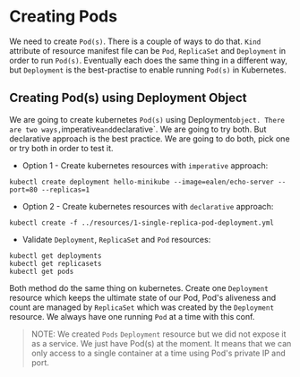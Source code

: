 # Creating Pods

We need to create `Pod(s)`. There is a couple of ways to do that. `Kind` attribute of resource
manifest file can be `Pod`, `ReplicaSet` and `Deployment` in order to run `Pod(s)`.
Eventually each does the same thing in a different way, but `Deployment` is the best-practise
to enable running `Pod(s)` in Kubernetes.


## Creating Pod(s) using Deployment Object

We are going to create kubernetes `Pod(s)` using Deployment` object. There are two ways,
`imperative` and `declarative`. We are going to try both. But declarative approach is the best
practice. We are going to do both, pick one or try both in order to test it.

- Option 1 - Create kubernetes resources with `imperative` approach:
```
kubectl create deployment hello-minikube --image=ealen/echo-server --port=80 --replicas=1
```
- Option 2 - Create kubernetes resources with `declarative` approach:
```
kubectl create -f ../resources/1-single-replica-pod-deployment.yml
```
- Validate `Deployment`, `ReplicaSet` and `Pod` resources:
```
kubectl get deployments
kubectl get replicasets
kubectl get pods
```

Both method do the same thing on kubernetes. Create one `Deployment` resource which keeps the
ultimate state of our Pod, Pod's aliveness and count are managed by `ReplicaSet` which was
created by the `Deployment` resource. We always have one running `Pod` at a time with this conf.

> NOTE: We created `Pods` `Deployment` resource but we did not expose it as a service. We just have
> Pod(s) at the moment. It means that we can only access to a single container at a time using
> Pod's private IP and port.
